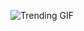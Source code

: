 ![Trending GIF](https://media1.giphy.com/media/v1.Y2lkPThiYjIxNzcyZGtsZ2g5OG01M2owMHY1amk3ZDhheDhmdjhrYWlxMXo3Z3hrYmhjcSZlcD12MV9naWZzX3NlYXJjaCZjdD1n/fryY00CO4xCz4uJuDQ/giphy.gif)
